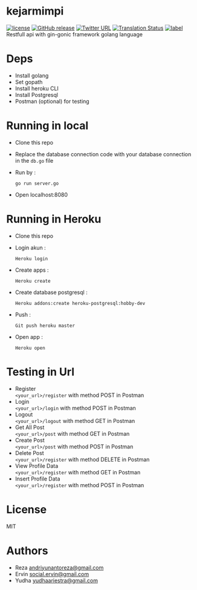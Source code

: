 # kejarmimpi    
[![license](https://img.shields.io/github/license/mashape/apistatus.svg)]()
[![GitHub release](https://img.shields.io/github/release/phw/peek.svg)](https://github.com/phw/peek/releases)
[![Twitter URL](https://img.shields.io/twitter/url/http/shields.io.svg?style=social)]()
[![Translation Status](https://hosted.weblate.org/widgets/peek/-/svg-badge.svg)](https://hosted.weblate.org/engage/peek/?utm_source=widget)
[![label](https://img.shields.io/github/issues-raw/badges/shields/website.svg)]()  
Restfull api with gin-gonic framework golang language

# Deps
* Install golang
* Set gopath
* Install heroku CLI
* Install Postgresql
* Postman (optional) for testing

# Running in local
* Clone this repo
* Replace the database connection code with your database connection in the `db.go` file
* Run by : 
    
      go run server.go

* Open localhost:8080

# Running in Heroku
* Clone this repo
* Login akun : 

      Heroku login

* Create apps : 

      Heroku create

* Create database postgresql : 

      Heroku addons:create heroku-postgresql:hobby-dev

* Push : 

      Git push heroku master

* Open app : 

      Heroku open

# Testing in Url
* Register  
`<your_url>/register` with method POST in Postman
* Login  
`<your_url>/login` with method POST in Postman
* Logout  
`<your_url>/logout` with method GET in Postman
* Get All Post  
`<your_url>/post` with method GET in Postman
* Create Post  
`<your_url>/post` with method POST in Postman
* Delete Post  
`<your_url>/register` with method DELETE in Postman
* View Profile Data  
`<your_url>/register` with method GET in Postman
* Insert Profile Data  
`<your_url>/register` with method POST in Postman

# License
MIT

# Authors
* Reza andriyunantoreza@gmail.com
* Ervin social.ervin@gmail.com
* Yudha yudhaariestra@gmail.com


